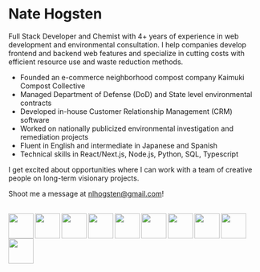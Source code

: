 <h1>Nate Hogsten</h1>

Full Stack Developer and Chemist with 4+ years of experience in web development and environmental consultation. I help companies develop frontend and backend web features and specialize in cutting costs with efficient resource use and waste reduction methods.

- Founded an e-commerce neighborhood compost company Kaimuki Compost Collective
- Managed Department of Defense (DoD) and State level environmental contracts
- Developed in-house Customer Relationship Management (CRM) software
- Worked on nationally publicized environmental investigation and remediation projects
- Fluent in English and intermediate in Japanese and Spanish
- Technical skills in React/Next.js, Node.js, Python, SQL, Typescript

I get excited about opportunities where I can work with a team of creative people on long-term visionary projects.

Shoot me a message at nlhogsten@gmail.com!

<br/> 
<div>
<img align="left" width="50px" src="https://cdn.jsdelivr.net/gh/devicons/devicon@latest/icons/javascript/javascript-original.svg" />       
<img align="left" width="50px" src="https://cdn.jsdelivr.net/gh/devicons/devicon@latest/icons/typescript/typescript-original.svg" />      
<img align="left" width="50px" src="https://cdn.jsdelivr.net/gh/devicons/devicon@latest/icons/python/python-original-wordmark.svg" />      
<img align="left" width="50px" src="https://cdn.jsdelivr.net/gh/devicons/devicon@latest/icons/nextjs/nextjs-original.svg" />
<img align="left" width="50px" src="https://cdn.jsdelivr.net/gh/devicons/devicon@latest/icons/react/react-original-wordmark.svg" />
<img align="left" width="50px" src="https://cdn.jsdelivr.net/gh/devicons/devicon@latest/icons/html5/html5-original.svg" />
<img align="left" width="50px" src="https://cdn.jsdelivr.net/gh/devicons/devicon@latest/icons/tailwindcss/tailwindcss-original.svg" />
<img align="left" width="50px" src="https://cdn.jsdelivr.net/gh/devicons/devicon@latest/icons/css3/css3-original-wordmark.svg" />
<img align="left" width="50px" src="https://cdn.jsdelivr.net/gh/devicons/devicon@latest/icons/github/github-original.svg" />
<img align="left" width="50px" src="https://cdn.jsdelivr.net/gh/devicons/devicon@latest/icons/postgresql/postgresql-plain-wordmark.svg" />
</div>

          
          
          
          
          
          

